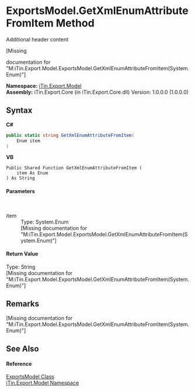 # ExportsModel.GetXmlEnumAttributeFromItem Method 
Additional header content 

\[Missing <summary> documentation for "M:iTin.Export.Model.ExportsModel.GetXmlEnumAttributeFromItem(System.Enum)"\]

**Namespace:**&nbsp;<a href="ef57ffcc-e95e-b212-5a46-9aa6f5a3511f">iTin.Export.Model</a><br />**Assembly:**&nbsp;iTin.Export.Core (in iTin.Export.Core.dll) Version: 1.0.0.0 (1.0.0.0)

## Syntax

**C#**<br />
``` C#
public static string GetXmlEnumAttributeFromItem(
	Enum item
)
```

**VB**<br />
``` VB
Public Shared Function GetXmlEnumAttributeFromItem ( 
	item As Enum
) As String
```


#### Parameters
&nbsp;<dl><dt>item</dt><dd>Type: System.Enum<br />\[Missing <param name="item"/> documentation for "M:iTin.Export.Model.ExportsModel.GetXmlEnumAttributeFromItem(System.Enum)"\]</dd></dl>

#### Return Value
Type: String<br />\[Missing <returns> documentation for "M:iTin.Export.Model.ExportsModel.GetXmlEnumAttributeFromItem(System.Enum)"\]

## Remarks
\[Missing <remarks> documentation for "M:iTin.Export.Model.ExportsModel.GetXmlEnumAttributeFromItem(System.Enum)"\]

## See Also


#### Reference
<a href="c5606475-afec-0e56-1277-644804e4b2ce">ExportsModel Class</a><br /><a href="ef57ffcc-e95e-b212-5a46-9aa6f5a3511f">iTin.Export.Model Namespace</a><br />